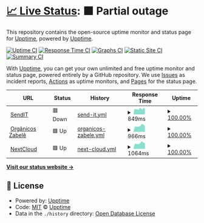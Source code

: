 # [📈 Live Status](https://upptime.github.io/upptime): <!--live status--> **🟧 Partial outage**

This repository contains the open-source uptime monitor and status page for [Upptime](https://upptime.js.org), powered by [Upptime](https://github.com/upptime/upptime).

[![Uptime CI](https://github.com/koj-co/upptime/workflows/Uptime%20CI/badge.svg)](https://github.com/koj-co/upptime/actions?query=workflow%3A%22Uptime+CI%22)
[![Response Time CI](https://github.com/koj-co/upptime/workflows/Response%20Time%20CI/badge.svg)](https://github.com/koj-co/upptime/actions?query=workflow%3A%22Response+Time+CI%22)
[![Graphs CI](https://github.com/koj-co/upptime/workflows/Graphs%20CI/badge.svg)](https://github.com/koj-co/upptime/actions?query=workflow%3A%22Graphs+CI%22)
[![Static Site CI](https://github.com/koj-co/upptime/workflows/Static%20Site%20CI/badge.svg)](https://github.com/koj-co/upptime/actions?query=workflow%3A%22Static+Site+CI%22)
[![Summary CI](https://github.com/koj-co/upptime/workflows/Summary%20CI/badge.svg)](https://github.com/koj-co/upptime/actions?query=workflow%3A%22Summary+CI%22)

With [Upptime](https://upptime.js.org), you can get your own unlimited and free uptime monitor and status page, powered entirely by a GitHub repository. We use [Issues](https://github.com/upptime/upptime/issues) as incident reports, [Actions](https://github.com/upptime/upptime/actions) as uptime monitors, and [Pages](https://upptime.github.io/upptime) for the status page.

<!--start: status pages-->
<!-- This summary is generated by Upptime (https://github.com/upptime/upptime) -->
<!-- Do not edit this manually, your changes will be overwritten -->
<!-- prettier-ignore -->
| URL | Status | History | Response Time | Uptime |
| --- | ------ | ------- | ------------- | ------ |
| <img alt="" src="https://favicons.githubusercontent.com/sendit.dannluciano.com.br" height="13"> [SendIT](https://sendit.dannluciano.com.br) | 🟥 Down | [send-it.yml](https://github.com/dannluciano/upptime/commits/HEAD/history/send-it.yml) | <details><summary><img alt="Response time graph" src="./graphs/send-it/response-time-week.png" height="20"> 849ms</summary><br><a href="https://dannluciano.github.io/upptime/history/send-it"><img alt="Response time 1144" src="https://img.shields.io/endpoint?url=https%3A%2F%2Fraw.githubusercontent.com%2Fdannluciano%2Fupptime%2FHEAD%2Fapi%2Fsend-it%2Fresponse-time.json"></a><br><a href="https://dannluciano.github.io/upptime/history/send-it"><img alt="24-hour response time 0" src="https://img.shields.io/endpoint?url=https%3A%2F%2Fraw.githubusercontent.com%2Fdannluciano%2Fupptime%2FHEAD%2Fapi%2Fsend-it%2Fresponse-time-day.json"></a><br><a href="https://dannluciano.github.io/upptime/history/send-it"><img alt="7-day response time 849" src="https://img.shields.io/endpoint?url=https%3A%2F%2Fraw.githubusercontent.com%2Fdannluciano%2Fupptime%2FHEAD%2Fapi%2Fsend-it%2Fresponse-time-week.json"></a><br><a href="https://dannluciano.github.io/upptime/history/send-it"><img alt="30-day response time 918" src="https://img.shields.io/endpoint?url=https%3A%2F%2Fraw.githubusercontent.com%2Fdannluciano%2Fupptime%2FHEAD%2Fapi%2Fsend-it%2Fresponse-time-month.json"></a><br><a href="https://dannluciano.github.io/upptime/history/send-it"><img alt="1-year response time 1155" src="https://img.shields.io/endpoint?url=https%3A%2F%2Fraw.githubusercontent.com%2Fdannluciano%2Fupptime%2FHEAD%2Fapi%2Fsend-it%2Fresponse-time-year.json"></a></details> | <details><summary><a href="https://dannluciano.github.io/upptime/history/send-it">100.00%</a></summary><a href="https://dannluciano.github.io/upptime/history/send-it"><img alt="All-time uptime 99.73%" src="https://img.shields.io/endpoint?url=https%3A%2F%2Fraw.githubusercontent.com%2Fdannluciano%2Fupptime%2FHEAD%2Fapi%2Fsend-it%2Fuptime.json"></a><br><a href="https://dannluciano.github.io/upptime/history/send-it"><img alt="24-hour uptime 100.00%" src="https://img.shields.io/endpoint?url=https%3A%2F%2Fraw.githubusercontent.com%2Fdannluciano%2Fupptime%2FHEAD%2Fapi%2Fsend-it%2Fuptime-day.json"></a><br><a href="https://dannluciano.github.io/upptime/history/send-it"><img alt="7-day uptime 100.00%" src="https://img.shields.io/endpoint?url=https%3A%2F%2Fraw.githubusercontent.com%2Fdannluciano%2Fupptime%2FHEAD%2Fapi%2Fsend-it%2Fuptime-week.json"></a><br><a href="https://dannluciano.github.io/upptime/history/send-it"><img alt="30-day uptime 100.00%" src="https://img.shields.io/endpoint?url=https%3A%2F%2Fraw.githubusercontent.com%2Fdannluciano%2Fupptime%2FHEAD%2Fapi%2Fsend-it%2Fuptime-month.json"></a><br><a href="https://dannluciano.github.io/upptime/history/send-it"><img alt="1-year uptime 100.00%" src="https://img.shields.io/endpoint?url=https%3A%2F%2Fraw.githubusercontent.com%2Fdannluciano%2Fupptime%2FHEAD%2Fapi%2Fsend-it%2Fuptime-year.json"></a></details>
| <img alt="" src="https://favicons.githubusercontent.com/www.organicosrn.eco.br" height="13"> [Orgânicos Zabelê](https://www.organicosrn.eco.br) | 🟩 Up | [organicos-zabele.yml](https://github.com/dannluciano/upptime/commits/HEAD/history/organicos-zabele.yml) | <details><summary><img alt="Response time graph" src="./graphs/organicos-zabele/response-time-week.png" height="20"> 966ms</summary><br><a href="https://dannluciano.github.io/upptime/history/organicos-zabele"><img alt="Response time 687" src="https://img.shields.io/endpoint?url=https%3A%2F%2Fraw.githubusercontent.com%2Fdannluciano%2Fupptime%2FHEAD%2Fapi%2Forganicos-zabele%2Fresponse-time.json"></a><br><a href="https://dannluciano.github.io/upptime/history/organicos-zabele"><img alt="24-hour response time 1129" src="https://img.shields.io/endpoint?url=https%3A%2F%2Fraw.githubusercontent.com%2Fdannluciano%2Fupptime%2FHEAD%2Fapi%2Forganicos-zabele%2Fresponse-time-day.json"></a><br><a href="https://dannluciano.github.io/upptime/history/organicos-zabele"><img alt="7-day response time 966" src="https://img.shields.io/endpoint?url=https%3A%2F%2Fraw.githubusercontent.com%2Fdannluciano%2Fupptime%2FHEAD%2Fapi%2Forganicos-zabele%2Fresponse-time-week.json"></a><br><a href="https://dannluciano.github.io/upptime/history/organicos-zabele"><img alt="30-day response time 1040" src="https://img.shields.io/endpoint?url=https%3A%2F%2Fraw.githubusercontent.com%2Fdannluciano%2Fupptime%2FHEAD%2Fapi%2Forganicos-zabele%2Fresponse-time-month.json"></a><br><a href="https://dannluciano.github.io/upptime/history/organicos-zabele"><img alt="1-year response time 705" src="https://img.shields.io/endpoint?url=https%3A%2F%2Fraw.githubusercontent.com%2Fdannluciano%2Fupptime%2FHEAD%2Fapi%2Forganicos-zabele%2Fresponse-time-year.json"></a></details> | <details><summary><a href="https://dannluciano.github.io/upptime/history/organicos-zabele">100.00%</a></summary><a href="https://dannluciano.github.io/upptime/history/organicos-zabele"><img alt="All-time uptime 100.00%" src="https://img.shields.io/endpoint?url=https%3A%2F%2Fraw.githubusercontent.com%2Fdannluciano%2Fupptime%2FHEAD%2Fapi%2Forganicos-zabele%2Fuptime.json"></a><br><a href="https://dannluciano.github.io/upptime/history/organicos-zabele"><img alt="24-hour uptime 100.00%" src="https://img.shields.io/endpoint?url=https%3A%2F%2Fraw.githubusercontent.com%2Fdannluciano%2Fupptime%2FHEAD%2Fapi%2Forganicos-zabele%2Fuptime-day.json"></a><br><a href="https://dannluciano.github.io/upptime/history/organicos-zabele"><img alt="7-day uptime 100.00%" src="https://img.shields.io/endpoint?url=https%3A%2F%2Fraw.githubusercontent.com%2Fdannluciano%2Fupptime%2FHEAD%2Fapi%2Forganicos-zabele%2Fuptime-week.json"></a><br><a href="https://dannluciano.github.io/upptime/history/organicos-zabele"><img alt="30-day uptime 100.00%" src="https://img.shields.io/endpoint?url=https%3A%2F%2Fraw.githubusercontent.com%2Fdannluciano%2Fupptime%2FHEAD%2Fapi%2Forganicos-zabele%2Fuptime-month.json"></a><br><a href="https://dannluciano.github.io/upptime/history/organicos-zabele"><img alt="1-year uptime 100.00%" src="https://img.shields.io/endpoint?url=https%3A%2F%2Fraw.githubusercontent.com%2Fdannluciano%2Fupptime%2FHEAD%2Fapi%2Forganicos-zabele%2Fuptime-year.json"></a></details>
| <img alt="" src="https://favicons.githubusercontent.com/cloud.dannluciano.com.br" height="13"> [NextCloud](https://cloud.dannluciano.com.br) | 🟩 Up | [next-cloud.yml](https://github.com/dannluciano/upptime/commits/HEAD/history/next-cloud.yml) | <details><summary><img alt="Response time graph" src="./graphs/next-cloud/response-time-week.png" height="20"> 1064ms</summary><br><a href="https://dannluciano.github.io/upptime/history/next-cloud"><img alt="Response time 830" src="https://img.shields.io/endpoint?url=https%3A%2F%2Fraw.githubusercontent.com%2Fdannluciano%2Fupptime%2FHEAD%2Fapi%2Fnext-cloud%2Fresponse-time.json"></a><br><a href="https://dannluciano.github.io/upptime/history/next-cloud"><img alt="24-hour response time 1231" src="https://img.shields.io/endpoint?url=https%3A%2F%2Fraw.githubusercontent.com%2Fdannluciano%2Fupptime%2FHEAD%2Fapi%2Fnext-cloud%2Fresponse-time-day.json"></a><br><a href="https://dannluciano.github.io/upptime/history/next-cloud"><img alt="7-day response time 1064" src="https://img.shields.io/endpoint?url=https%3A%2F%2Fraw.githubusercontent.com%2Fdannluciano%2Fupptime%2FHEAD%2Fapi%2Fnext-cloud%2Fresponse-time-week.json"></a><br><a href="https://dannluciano.github.io/upptime/history/next-cloud"><img alt="30-day response time 1085" src="https://img.shields.io/endpoint?url=https%3A%2F%2Fraw.githubusercontent.com%2Fdannluciano%2Fupptime%2FHEAD%2Fapi%2Fnext-cloud%2Fresponse-time-month.json"></a><br><a href="https://dannluciano.github.io/upptime/history/next-cloud"><img alt="1-year response time 849" src="https://img.shields.io/endpoint?url=https%3A%2F%2Fraw.githubusercontent.com%2Fdannluciano%2Fupptime%2FHEAD%2Fapi%2Fnext-cloud%2Fresponse-time-year.json"></a></details> | <details><summary><a href="https://dannluciano.github.io/upptime/history/next-cloud">100.00%</a></summary><a href="https://dannluciano.github.io/upptime/history/next-cloud"><img alt="All-time uptime 99.69%" src="https://img.shields.io/endpoint?url=https%3A%2F%2Fraw.githubusercontent.com%2Fdannluciano%2Fupptime%2FHEAD%2Fapi%2Fnext-cloud%2Fuptime.json"></a><br><a href="https://dannluciano.github.io/upptime/history/next-cloud"><img alt="24-hour uptime 100.00%" src="https://img.shields.io/endpoint?url=https%3A%2F%2Fraw.githubusercontent.com%2Fdannluciano%2Fupptime%2FHEAD%2Fapi%2Fnext-cloud%2Fuptime-day.json"></a><br><a href="https://dannluciano.github.io/upptime/history/next-cloud"><img alt="7-day uptime 100.00%" src="https://img.shields.io/endpoint?url=https%3A%2F%2Fraw.githubusercontent.com%2Fdannluciano%2Fupptime%2FHEAD%2Fapi%2Fnext-cloud%2Fuptime-week.json"></a><br><a href="https://dannluciano.github.io/upptime/history/next-cloud"><img alt="30-day uptime 100.00%" src="https://img.shields.io/endpoint?url=https%3A%2F%2Fraw.githubusercontent.com%2Fdannluciano%2Fupptime%2FHEAD%2Fapi%2Fnext-cloud%2Fuptime-month.json"></a><br><a href="https://dannluciano.github.io/upptime/history/next-cloud"><img alt="1-year uptime 100.00%" src="https://img.shields.io/endpoint?url=https%3A%2F%2Fraw.githubusercontent.com%2Fdannluciano%2Fupptime%2FHEAD%2Fapi%2Fnext-cloud%2Fuptime-year.json"></a></details>

<!--end: status pages-->

[**Visit our status website →**](https://upptime.github.io/upptime)

## 📄 License

- Powered by: [Upptime](https://github.com/upptime/upptime)
- Code: [MIT](./LICENSE) © [Upptime](https://upptime.js.org)
- Data in the `./history` directory: [Open Database License](https://opendatacommons.org/licenses/odbl/1-0/)
